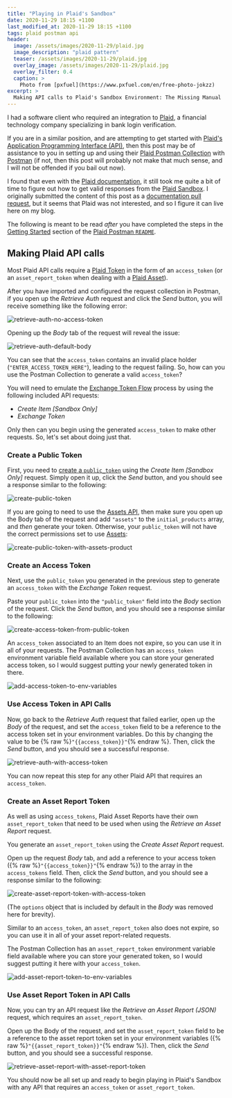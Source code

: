 ```yaml
---
title: "Playing in Plaid's Sandbox"
date: 2020-11-29 18:15 +1100
last_modified_at: 2020-11-29 18:15 +1100
tags: plaid postman api
header:
  image: /assets/images/2020-11-29/plaid.jpg
  image_description: "plaid pattern"
  teaser: /assets/images/2020-11-29/plaid.jpg
  overlay_image: /assets/images/2020-11-29/plaid.jpg
  overlay_filter: 0.4
  caption: >
    Photo from [pxfuel](https://www.pxfuel.com/en/free-photo-jokzz)
excerpt: >
  Making API calls to Plaid's Sandbox Environment: The Missing Manual
---
```


I had a software client who required an integration to [Plaid][], a financial
technology company specializing in bank login verification.

If you are in a similar position, and are attempting to get started with
[Plaid's Application Programming Interface (API)][Plaid API], then this post
may be of assistance to you in setting up and using their [Plaid Postman
Collection][] with [Postman][] (if not, then this post will probably not make
that much sense, and I will not be offended if you bail out now).

I found that even with the [Plaid documentation][], it still took me quite a bit
of time to figure out how to get valid responses from the [Plaid Sandbox][]. I
originally submitted the content of this post as a [documentation pull
request][plaid/plaid-postman#10], but it seems that Plaid was not interested,
and so I figure it can live here on my blog.

The following is meant to be read _after_ you have completed the steps in the
[Getting Started][Plaid Postman Getting Started] section of the
[Plaid Postman `README`][].

## Making Plaid API calls

Most Plaid API calls require a [Plaid Token][] in the form of an `access_token`
(or an `asset_report_token` when dealing with a [Plaid Asset][]).

After you have imported and configured the request collection in Postman, if you
open up the _Retrieve Auth_ request and click the _Send_ button, you will
receive something like the following error:

![retrieve-auth-no-access-token][]

Opening up the _Body_ tab of the request will reveal the issue:

![retrieve-auth-default-body][]

You can see that the `access_token` contains an invalid place holder
(`"ENTER_ACCESS_TOKEN_HERE"`), leading to the request failing. So, how can you
use the Postman Collection to generate a valid `access_token`?

You will need to emulate the [Exchange Token Flow][] process by using the
following included API requests:

- _Create Item [Sandbox Only]_
- _Exchange Token_

Only then can you begin using the generated `access_token` to make other
requests. So, let's set about doing just that.

### Create a Public Token

First, you need to [create a `public_token`][] using the _Create Item
[Sandbox Only]_ request. Simply open it up, click the _Send_ button, and you
should see a response similar to the following:

![create-public-token][]

If you are going to need to use the [Assets API][Plaid Asset], then make sure
you open up the Body tab of the request and add `"assets"` to the
`initial_products` array, and _then_ generate your token. Otherwise, your
`public_token` will not have the correct permissions set to use
[Assets][Plaid Asset]:

![create-public-token-with-assets-product][]

### Create an Access Token

Next, use the `public_token` you generated in the previous step to generate an
`access_token` with the _Exchange Token_ request.

Paste your `public_token` into the `"public_token"` field into the _Body_
section of the request. Click the _Send_ button, and you should see a response
similar to the following:

![create-access-token-from-public-token][]

An `access_token` associated to an Item does not expire, so you can use it in
all of your requests. The Postman Collection has an `access_token` environment
variable field available where you can store your generated access token, so
I would suggest putting your newly generated token in there.

![add-access-token-to-env-variables][]

### Use Access Token in API Calls

Now, go back to the _Retrieve Auth_ request that failed earlier, open up the
_Body_ of the request, and set the `access_token` field to be a reference to the
access token set in your environment variables. Do this by changing the value to
be {% raw %}`"{{access_token}}"`{% endraw %}. Then, click the _Send_ button, and
you should see a successful response.

![retrieve-auth-with-access-token][]

You can now repeat this step for any other Plaid API that requires an
`access_token`.

### Create an Asset Report Token

As well as using `access_tokens`, Plaid Asset Reports have their own
`asset_report_token` that need to be used when using the _Retrieve an Asset
Report_ request.

You generate an `asset_report_token` using the _Create Asset Report_ request.

Open up the request _Body_ tab, and add a reference to your access token
({% raw %}`"{{access_token}}"`{% endraw %}) to the array in the `access_tokens`
field. Then, click the _Send_ button, and you should see a response similar to
the following:

![create-asset-report-token-with-access-token][]

(The `options` object that is included by default in the _Body_ was removed here
for brevity).

Similar to an `access_token`, an `asset_report_token` also does not expire, so
you can use it in all of your asset report-related requests.

The Postman Collection has an `asset_report_token` environment variable field
available where you can store your generated token, so I would suggest putting
it here with your `access_token`.

![add-asset-report-token-to-env-variables][]

### Use Asset Report Token in API Calls

Now, you can try an API request like the _Retrieve an Asset Report (JSON)_
request, which requires an `asset_report_token`.

Open up the Body of the request, and set the `asset_report_token` field to be a
reference to the asset report token set in your environment variables
({% raw %}`"{{asset_report_token}}"`{% endraw %}). Then,
click the _Send_ button, and you should see a successful response.

![retrieve-asset-report-with-asset-report-token][]

You should now be all set up and ready to begin playing in Plaid's Sandbox with
any API that requires an `access_token` or `asset_report_token`.

[add-asset-report-token-to-env-variables]: /assets/images/2020-11-29/add-asset-report-token-to-env-variables.png
[add-access-token-to-env-variables]: /assets/images/2020-11-29/add-access-token-to-env-variables.png
[create a `public_token`]: https://plaid.com/docs/#creating-public-tokens
[create-access-token-from-public-token]: /assets/images/2020-11-29/create-access-token-from-public-token.png
[create-asset-report-token-with-access-token]: /assets/images/2020-11-29/create-asset-report-token-with-access-token.png
[create-public-token]: /assets/images/2020-11-29/create-public-token.png
[create-public-token-with-assets-product]: /assets/images/2020-11-29/create-public-token-with-assets-product.png
[Exchange Token Flow]: https://plaid.com/docs/#exchange-token-flow
[Plaid]: https://plaid.com/
[Plaid API]: https://plaid.com/docs/api/
[Plaid Asset]: https://plaid.com/docs/#assets
[Plaid documentation]: https://plaid.com/docs/
[plaid/plaid-postman#10]: https://github.com/plaid/plaid-postman/pull/10
[Plaid Postman Collection]: https://github.com/plaid/plaid-postman
[Plaid Postman Getting Started]: https://github.com/plaid/plaid-postman/tree/451f5bb701a0c5291732bd1f8be3c20884e94fa5#getting-started
[Plaid Postman `README`]: https://github.com/plaid/plaid-postman/blob/master/README.md
[Plaid Sandbox]: https://plaid.com/docs/sandbox/
[Plaid Token]: https://plaid.com/docs/#plaid-tokens-public_token-access_token-or-asset_report_token
[Postman]: https://www.postman.com/
[retrieve-asset-report-with-asset-report-token]: /assets/images/2020-11-29/retrieve-asset-report-with-asset-report-token.png
[retrieve-auth-default-body]: /assets/images/2020-11-29/retrieve-auth-default-body.png
[retrieve-auth-no-access-token]: /assets/images/2020-11-29/retrieve-auth-no-access-token.png
[retrieve-auth-with-access-token]: /assets/images/2020-11-29/retrieve-auth-with-access-token.png
